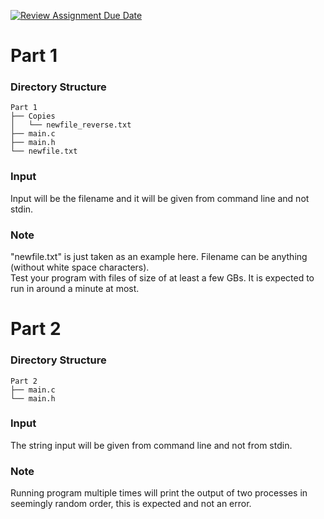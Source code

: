 [![Review Assignment Due Date](https://classroom.github.com/assets/deadline-readme-button-24ddc0f5d75046c5622901739e7c5dd533143b0c8e959d652212380cedb1ea36.svg)](https://classroom.github.com/a/erRN9-11)
# Part 1

### Directory Structure
```
Part 1
├── Copies
│   └── newfile_reverse.txt
├── main.c
├── main.h
└── newfile.txt

```

### Input
Input will be the filename and it will be given from command line and not stdin.

### Note
"newfile.txt" is just taken as an example here. Filename can be anything (without white space characters). <br>
Test your program with files of size of at least a few GBs. It is expected to run in around a minute at most.

# Part 2

### Directory Structure
```
Part 2
├── main.c
└── main.h

```

### Input
The string input will be given from command line and not from stdin.

### Note
Running program multiple times will print the output of two processes in seemingly random order, this is expected and not an error.